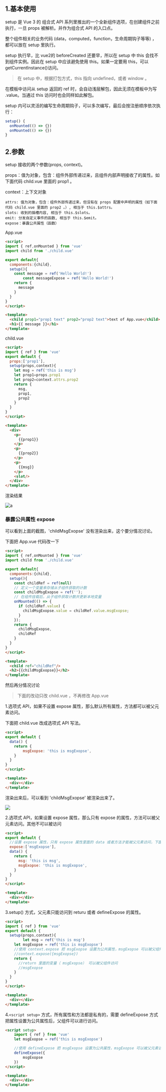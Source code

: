 ## 1.基本使用

setup 是 Vue 3 的 组合式 API 系列里推出的一个全新组件选项，在创建组件之前执行，一旦 props 被解析。并作为组合式 API 的入口点。

整个组件相关的业务代码 (data，computed，function，生命周期钩子等等) ，都可以放在 setup 里执行。

setup 执行早，比 vue2的 beforeCreated 还要早，所以在 setup 中 this 会找不到组件实例。因此在 setup 中应该避免使用 this。如果一定要用 this，可以 getCurrentInstance()访问。

> 在 setup 中，根据打包方式，this 指向 undefined，或者 window 。

在模板中访问从 setup 返回的 ref 时，会自动浅层解包，因此无须在模板中为写 .value。当通过 this 访问时也会同样如此解包。

setup 内可以灵活的编写生命周期钩子，可以多次编写，最后会按注册顺序依次执行：

```javascript
setup() {
  onMounted(() => {})
  onMounted(() => {})
}
```

## 2.参数

setup 接收的两个参数(props, context)。

props：值为对象，包含：组件外部传递过来，且组件内部声明接收了的属性。如下面代码 child.vue 里面的 prop1 。

context：上下文对象

    attrs: 值为对象，包含：组件外部传递过来，但没有在 props 配置中声明的属性（如下面代码 child.vue 里面的 prop2 。）, 相当于 this.$attrs。
    slots: 收到的插槽内容, 相当于 this.$slots。
    emit: 分发自定义事件的函数, 相当于 this.$emit。
    expose：暴露公共属性（函数）

App.vue
```html
<script>
import { ref,onMounted } from 'vue'
import child from './child.vue'

export default{
  components:{child},
  setup(){
    const message = ref('Hello World!')
		const messageExpose = ref('Hello World!')
    return {
      message
    }
  }
}
</script>

<template>
  <child prop1="prop1 text" prop2="prop2 text">text of App.vue</child>
  <h1>{{ message }}</h1>
</template>
```

child.vue

```html
<script>
import { ref } from 'vue'
export default {
  props:['prop1'],
  setup(props,context){
    let msg = ref('this is msg')
    let prop1=props.prop1
    let prop2=context.attrs.prop2
    return {
      msg,
      prop1,
	  prop2
    }
  }
}
</script>

<template>
  <div>
    <p>
      {{prop1}}
    </p>
    <p>
      {{prop2}}
    </p>
    <p>
      {{msg}}
    </p>
    <slot/>
  </div>
</template>

```

渲染结果

![a](https://i.ibb.co/W2vFVn8/2025-01-17-164350.png)

### 暴露公共属性 expose

可以看到上面的截图，'childMsgExopse' 没有渲染出来，这个要分情况讨论。

下面把 App.vue 代码改一下
```html
<script>
import { ref,onMounted } from 'vue'
import child from './child.vue'

export default{
  components:{child},
  setup(){
    const childRef = ref(null)
    // 定义一个变量来存储从子组件获取的计数
    const childMsgExopse = ref('');
    // 在组件挂载后，从子组件获取计数并更新本地变量
    onMounted(() => {
      if (childRef.value) {
        childMsgExopse.value = childRef.value.msgExopse;
      }
    });
    return {
      childMsgExopse,
      childRef
    }
  }
}
</script>

<template>
  <child ref="childRef"/>
  <h2>{{childMsgExopse}}</h2>
</template>
```
然后再分情况讨论

> 下面的改动只改 child.vue ，不再修改 App.vue


1.选项式 API，如果不设置 expose 属性，那么默认所有属性，方法都可以被父元素访问。

下面把 child.vue 改成选项式 API 写法。

```html
<script>
export default {
  data() {
    return {
		msgExopse: 'this is msgExopse',
    }
  }
}
</script>

<template>
  <div></div>
</template>
```

渲染出来后，可以看到 'childMsgExopse' 被渲染出来了。

![](https://i.ibb.co/rHJc6QJ/2025-01-17-180007.png)

2.选项式 API，如果设置 expose 属性，那么只有 expose 的属性，方法可以被父元素访问。其他不可以被访问

```html
<script>
export default {
  //设置 expose 属性，只有 expose 属性里面的 data 或者方法才能被父元素访问，下面代码只有 msgExopse 能被父元素访问，其他父元素不可以访问
  expose:['msgExopse'],
  data() {
    return {
      msg: 'this is msg',
	  msgExopse: 'this is msgExopse',
    }
  }
}
</script>

<template>
  <div></div>
</template>
```

3.setup() 方式，父元素只能访问到 returu 或者 defineExpose 的属性。

```html
<script>
import { ref } from 'vue'
export default {
  setup(props,context){
		let msg = ref('this is msg')
    let msgExopse = ref('this is msgExopse')
    //使用 context.expose 把 msgExopse 设置为公共属性，msgExopse 可以被父组件访问
    //context.expose({msgExopse})
    return {
      //return 里面的变量（ msgExopse） 可以被父组件访问
      //msgExopse
    }
  }
}
</script>

<template>
  <div></div>
</template>
```

4.`<script setup>` 方式，所有属性和方法都是私有的，需要 defineExpose 方式把属性设置为公共属性后，父组件可以进行访问。

```html
<script setup>
    import { ref } from 'vue'
    let msgExopse = ref('this is msgExopse')

    //使用 defineExpose 把 msgExopse 设置为公共属性，msgExopse 可以被父元素访问
    defineExpose({
        msgExopse
    })
</script>

<template>
  <div></div>
</template>
```
